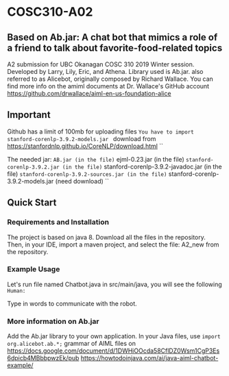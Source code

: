 # COSC310-A02

Based on Ab.jar: A chat bot that mimics a role of a friend to talk about favorite-food-related topics 
---
A2 submission for UBC Okanagan COSC 310 2019 Winter session. Developed by Larry, Lily, Eric, and Athena. 
Library used is Ab.jar. also referred to as Alicebot, originally composed by Richard Wallace.
You can find more info on the amiml documents at Dr. Wallace's GitHub account https://github.com/drwallace/aiml-en-us-foundation-alice
## Important
Github has a limit of 100mb for uploading files
``
You have to import stanford-corenlp-3.9.2-models.jar 
``
download from https://stanfordnlp.github.io/CoreNLP/download.html
``

The needed jar:
``
AB.jar (in the file)
``
ejml-0.23.jar (in the file)
``
stanford-corenlp-3.9.2.jar (in the file)
``
stanford-corenlp-3.9.2-javadoc.jar (in the file)
``
stanford-corenlp-3.9.2-sources.jar (in the file)
``
stanford-corenlp-3.9.2-models.jar (need download)
``
## Quick Start

### Requirements and Installation

The project is based on java 8.
Download all the files in the repository. Then, in your IDE, import a maven project, and select the file: A2_new from the repository.

### Example Usage

Let's run file named Chatbot.java in src/main/java, you will see the following
``
Human:
``

Type in words to communicate with the robot.

### More information on Ab.jar

Add the Ab.jar library to your own application. In your Java files, use
``
import org.alicebot.ab.*;
``
grammar of AIML files on https://docs.google.com/document/d/1DWHiOOcda58CflDZ0Wsm1CgP3Es6dpicb4MBbbpwzEk/pub
https://howtodoinjava.com/ai/java-aiml-chatbot-example/
